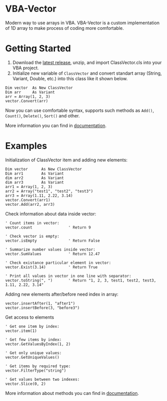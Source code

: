 # VBA-Vector
Modern way to use arrays in VBA.
VBA-Vector is a custom implementation of 1D array to make process of coding more comfortable.

Getting Started
===============
1. Download the [latest release](https://github.com/vadmitriev/VBA-Vector/releases/), unzip, and import ClassVector.cls into your VBA project.
2. Initialize new variable of ```ClassVector``` and convert standart array (String, Variant, Double, etc.) into this class like it shown below.
```vba
Dim vector  As New ClassVector
Dim arr     As Variant
arr = Array(1, 2, 3)
vector.Convert(arr)
```
Now you can use comfortable syntax, supports such methods as `Add()`, `Count()`, `Delete()`, `Sort()` and other.
 
More information you can find in [documentation](https://github.com/vadmitriev/VBA-Vector/wiki/).

Examples
===============
Initialization of ClassVector item and adding new elements:
```vba
Dim vector      As New ClassVector
Dim arr1        As Variant
dim arr2        As Variant
dim arr3        As Variant
arr1 = Array(1, 2, 3)
arr2 = Array("test1", "test2", "test3")
arr3 = Array(1.11, 2.22, 3.14)
vector.Convert(arr1)
vector.Add(arr2, arr3)
```
Check information about data inside vector:
```vba
' Count items in vector:
vector.count                ' Return 9

' Check vector is empty:
vector.isEmpty              ' Return False

' Summarize number values inside vector:
vector.SumValues            ' Return 12.47

' Check existance particular element in vector:
vector.Exist(3.14)          ' Return True

' Print all values in vector in one line with separator:
vector.toString(", ")       ' Return "1, 2, 3, test1, test2, test3, 1.11, 2.22, 3.14"
```
Adding new elements after/before need index in array:
```vba
vector.insertAfter(1, "after1")
vector.insertBefore(3, "before3")
```

Get access to elements
```vba
' Get one item by index:
vector.item(1)

' Get few items by index:
vector.GetValuesByIndex(1, 2)

' Get only unique values:
vector.GetUniqueValues()

' Get items by required type:
vector.FilterType("string")

' Get values between two indexes:
vector.Slice(0, 2)
```


More information about methods you can find in [documentation](https://github.com/vadmitriev/VBA-Vector/wiki/).
